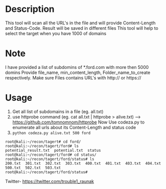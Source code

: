 # Description
This tool will scan all the URL's in the file and will provide Content-Length and Status-Code. 
Result will be saved in different files
This tool will help to select the target when you have 1000 of domains

# Note
I have provided a list of subdomins of \*.ford.com with more then 5000 domins
Provide file_name, min_content_length, Folder_name_to_create respectively.
Make sure Files contains URL's with http:// or https://

# Usage
1. Get all list of subdomains in a file (eg. all.txt)
2. use httprobe command (eg. cat all.txt | httprobe > alive.txt) --> https://github.com/tomnomnom/httprobe
  Now Use codeza.py to enumerate all urls about its Content-Length and status code 
3. ```python codeza.py alive.txt 500 ford```

```
root@kali:~/recon/tagert# cd ford/
root@kali:~/recon/tagert/ford# ls
potential_result.txt  potential.txt  status
root@kali:~/recon/tagert/ford# cd status/
root@kali:~/recon/tagert/ford/status# ls
200.txt  301.txt  302.txt  303.txt  400.txt  401.txt  403.txt  404.txt  500.txt  502.txt  503.txt
root@kali:~/recon/tagert/ford/status# 

```
Twitter- https://twitter.com/trouble1_raunak
